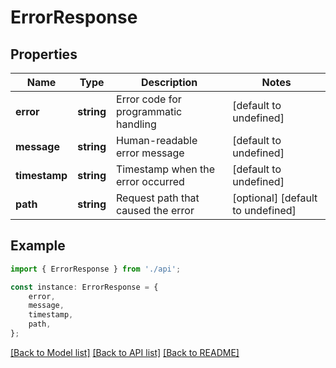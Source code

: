 # ErrorResponse


## Properties

Name | Type | Description | Notes
------------ | ------------- | ------------- | -------------
**error** | **string** | Error code for programmatic handling | [default to undefined]
**message** | **string** | Human-readable error message | [default to undefined]
**timestamp** | **string** | Timestamp when the error occurred | [default to undefined]
**path** | **string** | Request path that caused the error | [optional] [default to undefined]

## Example

```typescript
import { ErrorResponse } from './api';

const instance: ErrorResponse = {
    error,
    message,
    timestamp,
    path,
};
```

[[Back to Model list]](../README.md#documentation-for-models) [[Back to API list]](../README.md#documentation-for-api-endpoints) [[Back to README]](../README.md)

